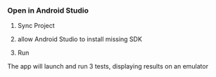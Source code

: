 ### Open in Android Studio 

1. Sync Project

2. allow Android Studio to install missing SDK 

3. Run 

The app will launch and run 3 tests, displaying results on an emulator
